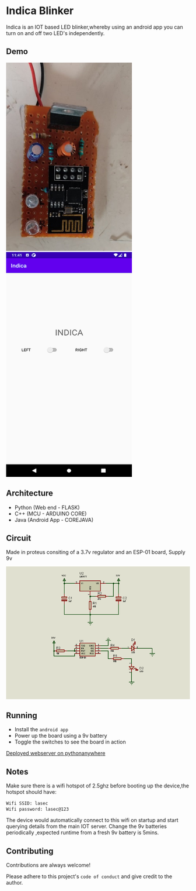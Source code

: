 
# Indica Blinker

Indica is an IOT based LED blinker,whereby using an android app you can turn on and off two LED's independently.


## Demo

![Prototype](documentation/demo.jpg?raw=true "Prototype")
![Android App](documentation/app.png?raw=true "Android AppAndroid App")
## Architecture

- Python (Web end - FLASK)
- C++    (MCU - ARDUINO CORE)
- Java   (Android App - COREJAVA)

## Circuit

Made in proteus consiting of a 3.7v regulator and an ESP-01 board, Supply 9v

![Circuit](documentation/circuit.png?raw=true "Circuit")

## Running

- Install the `android app` 
- Power up the board using a 9v battery 
- Toggle the switches to see the board in action

[Deployed webserver on pythonanywhere](https://pythonanywhere.com)


## Notes

Make sure there is a wifi hotspot of 2.5ghz before booting up the device,the hotspot should have:

```
Wifi SSID: lasec
Wifi password: lasec@123
```

The device would automatically connect to this wifi on startup and start querying details from the main IOT server.
Change the 9v batteries periodically ,expected runtime from a fresh 9v battery is 5mins.

## Contributing

Contributions are always welcome!

Please adhere to this project's `code of conduct` and give credit to the author.

